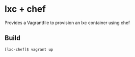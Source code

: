 # lxc + chef

Provides a Vagrantfile to provision an lxc container using chef

## Build

``` sh
[lxc-chef]$ vagrant up
```
